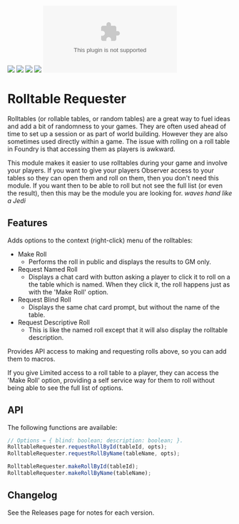 ![](https://img.shields.io/badge/Foundry-v9-informational)
![](https://img.shields.io/badge/Foundry-v10-informational)
![](https://img.shields.io/badge/Foundry-v11-informational)
![](https://img.shields.io/badge/Foundry-v12-informational)
![Latest Release Download Count](https://img.shields.io/github/downloads/colinbate/rolltable-requester/latest/module.zip)

# Rolltable Requester

Rolltables (or rollable tables, or random tables) are a great way to fuel ideas and add a bit of randomness to your games. They are often used ahead of time to set up a session or as part of world building. However they are also sometimes used directly within a game. The issue with rolling on a roll table in Foundry is that accessing them as players is awkward.

This module makes it easier to use rolltables during your game and involve your players. If you want to give your players Observer access to your tables so they can open them and roll on them, then you don't need this module. If you want then to be able to roll but not see the full list (or even the result), then this may be the module you are looking for. *waves hand like a Jedi*

## Features

Adds options to the context (right-click) menu of the rolltables:
- Make Roll
  - Performs the roll in public and displays the results to GM only.
- Request Named Roll
  - Displays a chat card with button asking a player to click it to roll on a the table which is named. When they click it, the roll happens just as with the 'Make Roll' option.
- Request Blind Roll
  - Displays the same chat card prompt, but without the name of the table.
- Request Descriptive Roll
  - This is like the named roll except that it will also display the rolltable description.


Provides API access to making and requesting rolls above, so you can add them to macros.

If you give Limited access to a roll table to a player, they can access the 'Make Roll' option, providing a self service way for them to roll without being able to see the full list of options.

## API

The following functions are available:

```js
// Options = { blind: boolean; description: boolean; }.
RolltableRequester.requestRollById(tableId, opts);
RolltableRequester.requestRollByName(tableName, opts);

RolltableRequester.makeRollById(tableId);
RolltableRequester.makeRollByName(tableName);
```

## Changelog

See the Releases page for notes for each version.
